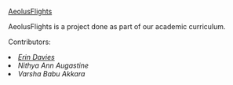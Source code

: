 <a href="http://aeolusflights.42web.io/">AeolusFlights</a>

AeolusFlights is a project done as part of our academic curriculum.<br>

Contributors:<br>
<li><i><a href="https://github.com/Erin-Davies-P">Erin Davies</a><br>
<li>Nithya Ann Augastine<br>
<li>Varsha Babu Akkara<br></i>


